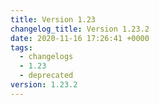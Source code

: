 ```yaml
---
title: Version 1.23
changelog_title: Version 1.23.2
date: 2020-11-16 17:26:41 +0000
tags:
  - changelogs
  - 1.23
  - deprecated
version: 1.23.2
---
```


<script src="https://gist.github.com/spinnaker-release/94280a2b615adccd975eed73359023ac.js?file=1.23.2.md"></script>
<script src="https://gist.github.com/spinnaker-release/94280a2b615adccd975eed73359023ac.js?file=1.23.1.md"></script>
<script src="https://gist.github.com/spinnaker-release/94280a2b615adccd975eed73359023ac.js?file=1.23.0.md"></script>

